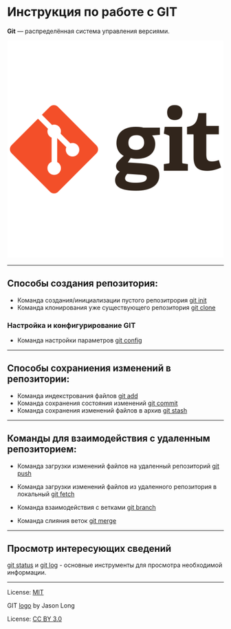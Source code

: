 # Инструкция по работе с **GIT**

**Git** — распределённая система управления версиями.

![GIT logo](/resourse/git_original_wordmark_logo_icon_146510.png)

---
## Способы создания репозитория:

- Команда создания/инициализации пустого репозитрория [git init](./gitinit.md)
- Команда клонирования уже существующего репозитория [git clone](./gitclone.md)

### Настройка и конфигурирование GIT

- Команда настройки параметров [git config](./gitconfig.md)

---
## Способы сохраниения изменений в репозитории:

- Команда индекстрования файлов [git add](./gitadd.md)
- Команда сохранения состояния изменений [git commit](./gitcommit.md)
- Команда сохранения изменений файлов в архив [git stash](./gitstash.md)

---
## Команды для взаимодействия с удаленным репозиторием:
- Команда загрузки изменений файлов на удаленный репозиторий [git push](./gitpush.md)
- Команда загрузки изменений файлов из удаленного репозитория в локальный [git fetch](./gitfetch.md)

- Команда взаимодействия с ветками [git branch](./gitbranch.md)
- Команда слияния веток [git merge](./gitmerge.md)

---
## Просмотр интересующих сведений
[git status](./gitstatus.md) и [git log](./gitlog.md) - основные инструменты для просмотра необходимой информации.

---
License: [MIT](./license.md)

GIT [logo](https://git-scm.com/downloads/logos) by Jason Long

License: [CC BY 3.0](https://creativecommons.org/licenses/by/3.0/)
